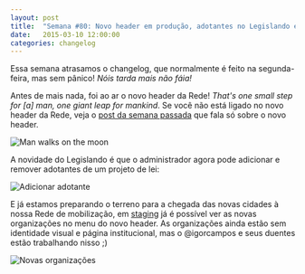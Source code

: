 ```yaml
---
layout: post
title:  "Semana #80: Novo header em produção, adotantes no Legislando e as novas organizações em staging"
date:   2015-03-10 12:00:00
categories: changelog
---
```

Essa semana atrasamos o changelog, que normalmente é feito na segunda-feira, mas sem pânico! *Nóis tarda mais
não fáia!*

Antes de mais nada, foi ao ar o novo header da Rede! *That's one small step for [a] man, one giant leap
for mankind*. Se você não está ligado no novo header da Rede, veja o
[post da semana passada](http://changelog.nossascidades.org/changelog/2015/03/02/semana-79.html) que fala só
sobre o novo header.

![Man walks on the moon](http://s.ngm.com/1969/12/moon-landing/img/moon-aldrin-615.jpg)

A novidade do Legislando é que o administrador agora pode adicionar e remover adotantes de um projeto de lei:

![Adicionar adotante](http://i.imgur.com/weVsdzK.gif)

E já estamos preparando o terreno para a chegada das novas cidades à nossa Rede de mobilização, em
[staging](http://meurio-staging.herokuapp.com/) já é possível ver as novas organizações no menu do novo
header. As organizações ainda estão sem identidade visual e página institucional, mas o @igorcampos e seus
duentes estão trabalhando nisso ;)

![Novas organizações](http://i.imgur.com/qoHZbHe.png)
